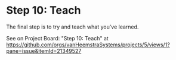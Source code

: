# Step 10: Teach

The final step is to try and teach what you've learned.

See on Project Board: "Step 10: Teach" at https://github.com/orgs/vanHeemstraSystems/projects/5/views/1?pane=issue&itemId=21349527
